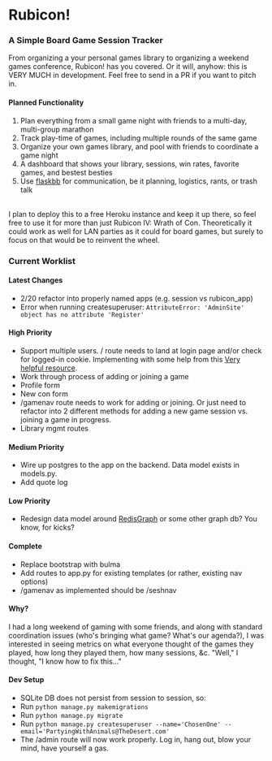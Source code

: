 # Rubicon!

### A Simple Board Game Session Tracker
From organizing a your personal games library to organizing a weekend games conference, Rubicon! has you covered.  Or it will, anyhow: this is VERY MUCH in development.  Feel free to send in a PR if you want to pitch in.

#### Planned Functionality
1. Plan everything from a small game night with friends to a multi-day, multi-group marathon
1. Track play-time of games, including multiple rounds of the same game
3. Organize your own games library, and pool with friends to coordinate a game night
5. A dashboard that shows your library, sessions, win rates, favorite games, and bestest besties
2. Use [flaskbb](https://github.com/flaskbb/flaskbb) for communication, be it planning, logistics, rants, or trash talk

<br>
I plan to deploy this to a free Heroku instance and keep it up there, so feel free to use it for more than just Rubicon IV: Wrath of Con.  Theoretically it could work as well for LAN parties as it could for board games, but surely to focus on that would be to reinvent the wheel.


### Current Worklist
#### Latest Changes
* 2/20 refactor into properly named apps (e.g. session vs rubicon_app)
* Error when running createsuperuser: `AttributeError: 'AdminSite' object has no attribute 'Register'`

#### High Priority
* Support multiple users. / route needs to land at login page and/or check for logged-in cookie.  Implementing with some help from this [Very helpful resource](https://www.youtube.com/watch?v=D6esTdOLXh4).
* Work through process of adding or joining a game
* Profile form
* New con form
* /gamenav route needs to work for adding or joining.  Or just need to refactor into 2 different methods for adding a new game session vs. joining a game in progress.
* Library mgmt routes

#### Medium Priority
* Wire up postgres to the app on the backend.  Data model exists in models.py. 
* Add quote log

#### Low Priority
* Redesign data model around [RedisGraph](https://oss.redislabs.com/redisgraph/) or some other graph db? You know, for kicks?

#### Complete
* Replace bootstrap with bulma
* Add routes to app.py for existing templates (or rather, existing nav options)
* /gamenav as implemented should be /seshnav

#### Why?
I had a long weekend of gaming with some friends, and along with standard coordination issues (who's bringing what game? What's our agenda?), I was interested in seeing metrics on what everyone thought of the games they played, how long they played them, how many sessions, &c.  "Well," I thought, "I know how to fix this..."

#### Dev Setup
* SQLite DB does not persist from session to session, so:
* Run `python manage.py makemigrations`
* Run `python manage.py migrate`
* Run `python manage.py createsuperuser --name='ChosenOne' --email='PartyingWithAnimals@TheDesert.com'`
* The /admin route will now work properly.  Log in, hang out, blow your mind, have yourself a gas.